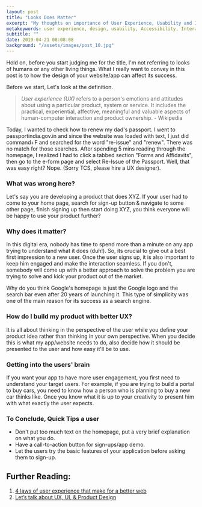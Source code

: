 ```yaml
---
layout: post
title: "Looks Does Matter"
excerpt: "My thoughts on importance of User Experience, Usability and Interaction Design"
metakeywords: user experience, design, usability, Accessibility, Interaction Design, vishwasnavadak
subtitle: ""
date: 2019-04-21 08:08:08
background: "/assets/images/post_10.jpg"
---
```


Hold on, before you start judging me for the title, I'm not referring to looks of humans or any other living things. What I really want to convey in this post is to how the design of your website/app can affect its success.

Before we start, Let's look at the definition.

> _User experience (UX)_ refers to a person's emotions and attitudes about using a particular product, system or service. It includes the practical, experiential, affective, meaningful and valuable aspects of human-computer interaction and product ownership. - Wikipedia

Today, I wanted to check how to renew my dad's passport. I went to passportindia.gov.in and since the website was loaded with text, I just did command+F and searched for the word "re-issue" and "renew". There was no match for those searches. After spending 5 mins reading through the homepage, I realized I had to click a tabbed section "Forms and Affidavits", then go to the e-form page and select Re-Issue of the Passport. Well, that was easy right? Nope. (Sorry TCS, please hire a UX designer).

### What was wrong here?

Let's say you are developing a product that does XYZ. If your user had to come to your home page, search for sign-up button & navigate to some other page, finish signing up then start doing XYZ, you think everyone will be happy to use your product further?

### Why does it matter?

In this digital era, nobody has time to spend more than a minute on any app trying to understand what it does (duh!). So, its crucial to give out a best first impression to a new user. Once the user signs up, it is also important to keep him engaged and make the interaction seamless. If you don't, somebody will come up with a better approach to solve the problem you are trying to solve and kick your product out of the market.

Why do you think Google's homepage is just the Google logo and the search bar even after 20 years of launching it. This type of simplicity was one of the main reason for its success as a search engine.

### How do I build my product with better UX?

It is all about thinking in the perspective of the user while you define your product idea rather than thinking in your own perspective. When you decide this is what my app/website needs to do, also decide how it should be presented to the user and how easy it'll be to use.

### Getting into the users' brain

If you want your app to have more user engagement, you first need to understand your target users. For example, if you are trying to build a portal to buy cars, you need to know how a person who is planning to buy a new car thinks like. Once you know what it is up to your creativity to present him with what exactly the user expects.

### To Conclude, Quick Tips a user

- Don't put too much text on the homepage, put a very brief explanation on what you do.
- Have a call-to-action button for sign-ups/app demo.
- Let the users try the basic features of your application before asking them to sign-up.

## Further Reading:

1. <a href="https://www.wholegraindigital.com/blog/ux-laws-better-web/" target="_blank" rel="noopener noreferrer">4 laws of user experience that make for a better web</a>
2. <a href="https://uxdesign.cc/lets-talk-about-what-we-mean-when-we-talk-about-ux-ui-product-design-dc666a793861" target="_blank" rel="noopener noreferrer">Let’s talk about UX, UI, & Product Design</a>
